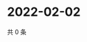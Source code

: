 # 2022-02-02

共 0 条

<!-- BEGIN WEIBO -->
<!-- 最后更新时间 Wed Feb 02 2022 17:00:48 GMT+0800 (China Standard Time) -->

<!-- END WEIBO -->
